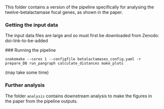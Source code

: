 This folder contains a version of the pipeline specifically for analysing the twelve-betalactamase focal genes, as shown in the paper. 

### Getting the input data

The input data files are large and so must first be downloaded from Zenodo: doi-link-to-be-added 


### Running the pipeline

```
snakemake --cores 1 --configfile betalactamases_config.yaml -r prepare_DB run_pangraph calculate_distances make_plots
```

(may take some time)

### Further analysis

The folder `analysis` contains downstream analysis to make the figures in the paper from the pipeline outputs.

